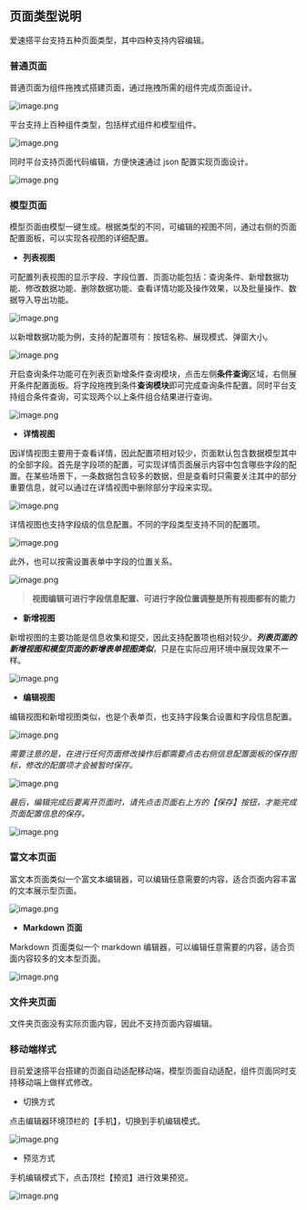 ## 页面类型说明

爱速搭平台支持五种页面类型，其中四种支持内容编辑。

### 普通页面

普通页面为组件拖拽式搭建页面，通过拖拽所需的组件完成页面设计。

![image.png](../../static/img/操作指南/页面设计/页面类型说明/image_df9645e.png)

平台支持上百种组件类型，包括样式组件和模型组件。

![image.png](../../static/img/操作指南/页面设计/页面类型说明/image_2858aa6.png)

同时平台支持页面代码编辑，方便快速通过 json 配置实现页面设计。

![image.png](../../static/img/操作指南/页面设计/页面类型说明/image_f0194de.png)

### 模型页面

模型页面由模型一键生成。根据类型的不同，可编辑的视图不同，通过右侧的页面配置面板，可以实现各视图的详细配置。

- **列表视图**

可配置列表视图的显示字段、字段位置、页面功能包括：查询条件、新增数据功能、修改数据功能、删除数据功能、查看详情功能及操作效果，以及批量操作、数据导入导出功能。

![image.png](../../static/img/操作指南/页面设计/页面类型说明/image_989e183.png)

以新增数据功能为例，支持的配置项有：按钮名称、展现模式、弹窗大小。

![image.png](../../static/img/操作指南/页面设计/页面类型说明/image_76b7414.png)

开启查询条件功能可在列表页新增条件查询模块，点击左侧**条件查询**区域，右侧展开条件配置面板。将字段拖拽到条件**查询模块**即可完成查询条件配置。同时平台支持组合条件查询，可实现两个以上条件组合结果进行查询。

![image.png](../../static/img/操作指南/页面设计/页面类型说明/image_b40d106.png)

- **详情视图**

因详情视图主要用于查看详情，因此配置项相对较少，页面默认包含数据模型其中的全部字段。首先是字段项的配置，可实现详情页面展示内容中包含哪些字段的配置。在某些场景下，一条数据包含较多的数据，但是查看时只需要关注其中的部分重要信息，就可以通过在详情视图中删除部分字段来实现。

![image.png](../../static/img/操作指南/页面设计/页面类型说明/image_c1c8694.png)

详情视图也支持字段级的信息配置。不同的字段类型支持不同的配置项。

![image.png](../../static/img/操作指南/页面设计/页面类型说明/image_8ac283d.png)

此外，也可以按需设置表单中字段的位置关系。

![image.png](../../static/img/操作指南/页面设计/页面类型说明/image_da87700.png)

> **视图编辑可进行字段信息配置、可进行字段位置调整是所有视图都有的能力**

- **新增视图**

新增视图的主要功能是信息收集和提交，因此支持配置项也相对较少。**_列表页面的新增视图和模型页面的新增表单视图类似_**，只是在实际应用环境中展现效果不一样。

![image.png](../../static/img/操作指南/页面设计/页面类型说明/image_ed144af.png)

- **编辑视图**

编辑视图和新增视图类似，也是个表单页，也支持字段集合设置和字段信息配置。

![image.png](../../static/img/操作指南/页面设计/页面类型说明/image_f77c31b.png)

_需要注意的是，在进行任何页面修改操作后都需要点击右侧信息配置面板的保存图标，修改的配置项才会被暂时保存。_

![image.png](../../static/img/操作指南/页面设计/页面类型说明/image_1de02a1.png)

_最后，编辑完成后要离开页面时，请先点击页面右上方的【保存】按钮，才能完成页面配置信息的保存。_

![image.png](../../static/img/操作指南/页面设计/页面类型说明/image_5c2bd32.png)

### 富文本页面

富文本页面类似一个富文本编辑器，可以编辑任意需要的内容，适合页面内容丰富的文本展示型页面。

![image.png](../../static/img/操作指南/页面设计/页面类型说明/image_1c33b34.png)

- **Markdown 页面**

Markdown 页面类似一个 markdown 编辑器，可以编辑任意需要的内容，适合页面内容较多的文本型页面。

![image.png](../../static/img/操作指南/页面设计/页面类型说明/image_ca3ac82.png)

### 文件夹页面

文件夹页面没有实际页面内容，因此不支持页面内容编辑。

### 移动端样式

目前爱速搭平台搭建的页面自动适配移动端，模型页面自动适配，组件页面同时支持移动端上做样式修改。

- 切换方式

点击编辑器环境顶栏的【手机】，切换到手机编辑模式。

![image.png](../../static/img/操作指南/页面设计/页面类型说明/image_c4fba5c.png)

- 预览方式

手机编辑模式下，点击顶栏【预览】进行效果预览。

![image.png](../../static/img/操作指南/页面设计/页面类型说明/image_ead195f.png)
